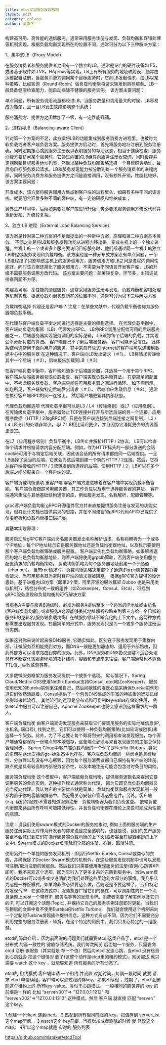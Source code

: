 ```yaml
---
title: etcd实现服务发现机制
layout: post
category: golang
author: 夏泽民
---
```

构建高可用、高性能的通信服务，通常采用服务注册与发现、负载均衡和容错处理等机制实现。根据负载均衡实现所在的位置不同，通常可分为以下三种解决方案：

1、集中式LB（Proxy Model）



在服务消费者和服务提供者之间有一个独立的LB，通常是专门的硬件设备如 F5，或者基于软件如 LVS，HAproxy等实现。LB上有所有服务的地址映射表，通常由运维配置注册，当服务消费方调用某个目标服务时，它向LB发起请求，由LB以某种策略，比如轮询（Round-Robin）做负载均衡后将请求转发到目标服务。LB一般具备健康检查能力，能自动摘除不健康的服务实例。 该方案主要问题：

单点问题，所有服务调用流量都经过LB，当服务数量和调用量大的时候，LB容易成为瓶颈，且一旦LB发生故障影响整个系统；

服务消费方、提供方之间增加了一级，有一定性能开销。

2、进程内LB（Balancing-aware Client）



针对第一个方案的不足，此方案将LB的功能集成到服务消费方进程里，也被称为软负载或者客户端负载方案。服务提供方启动时，首先将服务地址注册到服务注册表，同时定期报心跳到服务注册表以表明服务的存活状态，相当于健康检查，服务消费方要访问某个服务时，它通过内置的LB组件向服务注册表查询，同时缓存并定期刷新目标服务地址列表，然后以某种负载均衡策略选择一个目标服务地址，最后向目标服务发起请求。LB和服务发现能力被分散到每一个服务消费者的进程内部，同时服务消费方和服务提供方之间是直接调用，没有额外开销，性能比较好。该方案主要问题：

开发成本，该方案将服务调用方集成到客户端的进程里头，如果有多种不同的语言栈，就要配合开发多种不同的客户端，有一定的研发和维护成本；

另外生产环境中，后续如果要对客户库进行升级，势必要求服务调用方修改代码并重新发布，升级较复杂。

3、独立 LB 进程（External Load Balancing Service）



该方案是针对第二种方案的不足而提出的一种折中方案，原理和第二种方案基本类似。
不同之处是将LB和服务发现功能从进程内移出来，变成主机上的一个独立进程。主机上的一个或者多个服务要访问目标服务时，他们都通过同一主机上的独立LB进程做服务发现和负载均衡。该方案也是一种分布式方案没有单点问题，一个LB进程挂了只影响该主机上的服务调用方，服务调用方和LB之间是进程内调用性能好，同时该方案还简化了服务调用方，不需要为不同语言开发客户库，LB的升级不需要服务调用方改代码。
该方案主要问题：部署较复杂，环节多，出错调试排查问题不方便。
<!-- more -->

构建高可用、高性能的通信服务，通常采用服务注册与发现、负载均衡和容错处理等机制实现。根据负载均衡实现所在的位置不同，通常可分为以下三种解决方案

负载均衡选择
代理还是客户端？
注意：在某些文献中，代理负载平衡也称为服务器端负载平衡。

在代理与客户端负载平衡之间进行选择是主要的架构选择。 在代理负载平衡中，客户端向负载均衡器（LB）代理发出RPC。 LB将RPC调用分配给可用的后端服务器之一，后端服务器实现服务调用的实际逻辑。 LB跟踪每个后端的负载，并实现公平分配负载的算法。 客户端自己不了解后端服务器。 客户可能不受信任。 此体系结构通常用于面向用户的服务，其中来自开放式Internet的客户端可以连接到数据中心中的服务器
在这种情况下，客户端向LB发出请求（＃1）。 LB将请求传递给其中一个后端（＃2），后端报告加载到LB（＃3）

在客户端负载平衡中，客户端知道多个后端服务器，并选择一个用于每个RPC。 客户端从后端服务器获取负载报告，客户端实现负载平衡算法。 在更简单的配置中，不考虑服务器负载，客户端只能在可用服务器之间进行循环。 如下图所示。 如您所见，客户端向特定后端发出请求（＃1）。 后端响应负载信息（＃2），通常在执行客户端RPC的同一连接上。 然后客户端更新其内部状态。

代理负载均衡选项
代理负载平衡可以是L3 / L4（传输级别）或L7（应用级别）。在传输级负载平衡中，服务器终止TCP连接并打开与所选后端的另一个连接。应用程序数据（HTTP / 2和gRPC帧）只是在客户端连接到后端连接之间复制。 L3 / L4 LB设计的处理非常少，与L7 LB相比延迟更少，并且因为它消耗更少的资源而更便宜。

在L7（应用程序级别）负载平衡中，LB终止并解析HTTP / 2协议。 LB可以检查每个请求并根据请求内容分配后端。例如，作为HTTP标头的一部分发送的会话cookie可用于与特定后端关联，因此该会话的所有请求都由同一后端提供。一旦LB选择了适当的后端，它就会为该后端创建一个新的HTTP / 2连接。然后，它将从客户端接收的HTTP / 2流转发到所选择的后端。使用HTTP / 2，LB可以在多个后端之间分配来自一个客户端的流。

客户端负载均衡选项
重客户端
胖客户端方法意味着在客户端中实现负载平衡智能。 客户端负责跟踪可用服务器，其工作负载以及用于选择服务器的算法。 客户端通常集成与其他基础结构通信的库，例如服务发现，名称解析，配额管理等。

grpc客户端负载均衡
gRPC开源组件官方并未直接提供服务注册与发现的功能实现，但其设计文档已提供实现的思路，并在不同语言的gRPC代码API中已提供了命名解析和负载均衡接口供扩展。

其基本实现原理：

服务启动后gRPC客户端向命名服务器发出名称解析请求，名称将解析为一个或多个IP地址，每个IP地址标示它是服务器地址还是负载均衡器地址，以及标示要使用那个客户端负载均衡策略或服务配置。
客户端实例化负载均衡策略，如果解析返回的地址是负载均衡器地址，则客户端将使用grpclb策略，否则客户端使用服务配置请求的负载均衡策略。
负载均衡策略为每个服务器地址创建一个子通道（channel）。
当有rpc请求时，负载均衡策略决定那个子通道即grpc服务器将接收请求，当可用服务器为空时客户端的请求将被阻塞。
根据gRPC官方提供的设计思路，基于进程内LB方案（即第2个案，阿里开源的服务框架 Dubbo 也是采用类似机制），结合分布式一致的组件（如Zookeeper、Consul、Etcd），可找到gRPC服务发现和负载均衡的可行解决方案

当服务A需要与服务B通信时，必须为服务A提供至少一个适当的IP地址或主机名(客户端负载均衡), 或者服务A必须能够委托地址解析和路由到第三方给一个已知的服务B的逻辑名(服务端负载均衡). 在微服务领域不断变化的上下文中，这两种方式都需要出现服务发现。在最简单的形式中，服务发现只是为一个或多个服务注册运行实例。

如果这对你来说听起来像DNS服务, 它确实如此。区别在于服务发现用于集群内部，让微服务互相能找到对方，而DNS一般是更加静态的、适用于外部路由，因此外部方可以请求路由到你的服务。此外，DNS服务和DNS协议通常不适合处理具有不断变化微服务环境的拓扑结构，容器和节点来来往往，客户端通常也不遵循TTL值、失败监测等等。

大多数微服务框架为服务发现提供一个或多个选项。 默认情况下，Spring Cloud/Netflix OSS使用Netflix Eureka(支持Consul, etcd和ZooKeeper)， 服务使用已知的Eureka实例来注册自己，然后间歇性的发送心跳来确保Eureka实例知道它们依然活跃着。Consul提供了一个包含DNS集成的丰富的特征集的选项已经变得越来越流行。 其他流行的选项是分布式和可复制key-value存储的使用， 例如etcd中服务可以注册自己。Apache ZooKeeper也将会意识到这样需求的一群人。

客户端负载均衡
由客户端查询发现服务来获取它们要调用服务的实际地址信息(IP, 主机名, 端口号), 找到之后，它们可以使用一种负载均衡策略(比如轮询或随机)来选择一个服务。此外，为了不必要让每个即将到来的调用都查询发现服务，每个客户端通常都保持一份端点的本地缓存，这些端点必须与来自发现服务的主信息保持合理同步。 Spring Cloud中客户端负载均衡的一个例子是Netflix Ribbon。类似的东西在etcd支持的go-kit生态中也存在。客户端负载均衡的一些优点是具有弹性、分散性以及没有中心瓶颈，因为每个服务消费者都自己保持有生产端的注册。 缺点就是具有较高的内部服务复杂性，以及本地注册可能会包含过时条目的风险。

服务端负载均衡
这个模型中，客户端依赖负载均衡，提供服务逻辑名来查询它要调用服务的合适实例。这种操作模式通常称为代理， 因为它既充当负载均衡器又充当反向代理。我认为它的主要优点就是简单。 负载均衡器和服务发现机制一般都内置于你的容器编排器中，你无需关心安装和管理这些组件。另外，客户端(e.g. 我们的服务)不需要知道服务注册 - 负载均衡器为我们负责这些。 依赖负载均衡器来路由所有呼叫可能降低弹性，并且负载均衡器在理论上来说可能成为性能的瓶颈。

注意：当我们使用swarm模式的Docker的服务抽象时, 例如上面的服务端的生产服务注册实际上对作为开发者的你来说是完全透明的。也就是说，我们的生产服务甚至不会意识到它们在操作服务端负载均衡的上下文(或者甚至在容器编排的上下文中). Swarm模式的Docker负责我们全部的注册、心跳、取消注册。

使用另外一个单独的服务发现机制 - 即运行Netflix Eureka, Consul或类似的东西，并确保除了Docker Swarm模式的机制外，在这些服务发现机制中也可以发现可注册/取消注册的微服务。然后我们只需要使用发现服务的注册/查询/心跳等API即可。我不喜欢这个选项，因为它引入了更多复杂的东西到服务中，当Swarm模式的Docker可以或多或少透明的为我们处理这些里边的大部分的事情。我几乎认为这是一种饭模式，如果除非你必须要这么做，否则还是不要这样了。
应用特定的发现令牌 - 在这种方式中，服务想要广播它们的存在，可以周期性的在一个消息话题上post一个带有IP, 服务名等等的发现令牌。消费者需要了解实例以及它们的IP, 可以订阅这个话题(Topic), 并保持它自己的服务实例注册即时更新。当我们在稍后的文章中看不使用Eureka的Netflix Turbine， 我们就会使用这个机制来向一个定制的Turbine发现插件提供信息。这种方式有点不同，因为它们不需要充分利用完整的服务注册表 - 毕竟，在这个特定的用例中，我们只关心特定的一组服务。

etcd的简单介绍：
因为前面说的问题我们就需要etcd 这类产品了，etcd 是一个 分布式 的高一致性的 键值存储系统。我们每次网关 后面加一个服务，只需要向etcd 注册 该服务（其实就是 存一个值）然后向etcd 发送心跳，当etcd 没有检测到心跳就会 把这个键值对 删了(这整个动作是etcd里的租约模式)，网关那边 就只需要 watch 这个 key ，就能够知道 所有服务的所有动态了。

etcd的 租约模式:客户端申请 一个租约 并设置 过期时间，每隔一段时间 就要 请求 etcd 申请续租。客户端可以通过租约存key。如果不续租 ，过期了，etcd 会删除这个租约上的 所有key-value。类似于心跳模式。
一般相同的服务存的 key 的前缀是一样的 比如 “server/001"=> "127.0.0.1:1212" 和 ”server/002"=>"127.0.0.1:1313" 这种模式，然后 客户端 就直接 匹配 “server/” 这个key。


1.创建一个client 连到etcd。
2.匹配到所有相同前缀的 key。把值存到 serverList 这个map里面。
3 watch这个 key前缀，当有增加或者删除的时候 就 修改这个map。
4所以这个map就是 实时的 服务列表

https://github.com/mistaker/etcdTool

